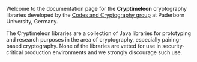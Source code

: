 ---
---

Welcome to the documentation page for the **Cryptimeleon** cryptography libraries developed by the [Codes and Cryptography group](https://cs.uni-paderborn.de/en/cuk-1) at Paderborn University, Germany.

The Cryptimeleon libraries are a collection of Java libraries for prototyping and research purposes in the area of cryptography, especially pairing-based cryptography.
None of the libraries are vetted for use in security-critical production environments and we strongly discourage such use.
